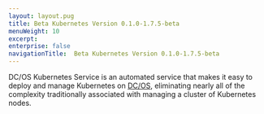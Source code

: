 ```yaml
---
layout: layout.pug
title: Beta Kubernetes Version 0.1.0-1.7.5-beta
menuWeight: 10
excerpt:
enterprise: false
navigationTitle:  Beta Kubernetes Version 0.1.0-1.7.5-beta
---
```


DC/OS Kubernetes Service is an automated service that makes it easy to deploy and manage Kubernetes on [DC/OS](https://mesosphere.com/product/), eliminating nearly all of the complexity traditionally associated with managing a cluster of Kubernetes nodes.
